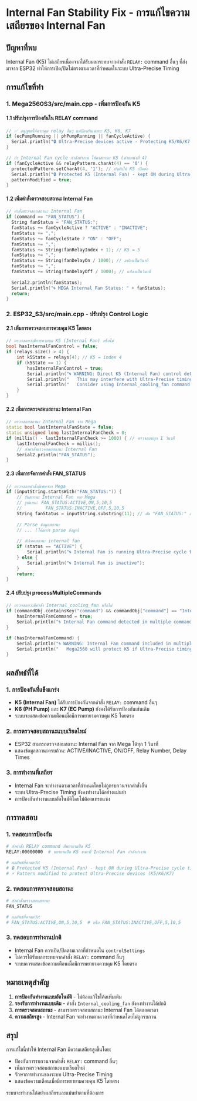 # Internal Fan Stability Fix - การแก้ไขความเสถียรของ Internal Fan

## ปัญหาที่พบ
Internal Fan (K5) ไม่เสถียรเนื่องจากได้รับผลกระทบจากคำสั่ง `RELAY:` command อื่นๆ ที่ส่งมาจาก ESP32 ทำให้การเปิด/ปิดไม่ตรงตามเวลาที่กำหนดในระบบ Ultra-Precise Timing

## การแก้ไขที่ทำ

### 1. Mega2560S3/src/main.cpp - เพิ่มการป้องกัน K5

#### 1.1 ปรับปรุงการป้องกันใน RELAY command
```cpp
// ✅ อนุญาตให้ควบคุม relay อื่นๆ แต่ป้องกันเฉพาะ K5, K6, K7
if (ecPumpRunning || phPumpRunning || fanCycleActive) {
  Serial.println("🔒 Ultra-Precise devices active - Protecting K5/K6/K7 (EC:" + String(ecPumpRunning) + ", PH:" + String(phPumpRunning) + ", FAN:" + String(fanCycleActive) + ")");
}

// ถ้า Internal Fan cycle กำลังทำงาน ให้คงสถานะ K5 (ตำแหน่งที่ 4)
if (fanCycleActive && relayPattern.charAt(4) == '0') {
  protectedPattern.setCharAt(4, '1'); // บังคับให้ K5 เปิดต่อ
  Serial.println("🔒 Protected K5 (Internal Fan) - kept ON during Ultra-Precise cycle timing");
  patternModified = true;
}
```

#### 1.2 เพิ่มคำสั่งตรวจสอบสถานะ Internal Fan
```cpp
// คำสั่งตรวจสอบสถานะ Internal Fan
if (command == "FAN_STATUS") {
  String fanStatus = "FAN_STATUS:";
  fanStatus += fanCycleActive ? "ACTIVE" : "INACTIVE";
  fanStatus += ",";
  fanStatus += fanCycleState ? "ON" : "OFF";
  fanStatus += ",";
  fanStatus += String(fanRelayIndex + 1); // K5 = 5
  fanStatus += ",";
  fanStatus += String(fanDelayOn / 1000); // แปลงเป็นวินาที
  fanStatus += ",";
  fanStatus += String(fanDelayOff / 1000); // แปลงเป็นวินาที
  
  Serial2.println(fanStatus);
  Serial.println("🌀 MEGA Internal Fan Status: " + fanStatus);
  return;
}
```

### 2. ESP32_S3/src/main.cpp - ปรับปรุง Control Logic

#### 2.1 เพิ่มการตรวจสอบการควบคุม K5 โดยตรง
```cpp
// ตรวจสอบว่ามีการควบคุม K5 (Internal Fan) หรือไม่
bool hasInternalFanControl = false;
if (relays.size() > 4) {
    int k5State = relays[4]; // K5 = index 4
    if (k5State == 1) {
        hasInternalFanControl = true;
        Serial.println("🌀 WARNING: Direct K5 (Internal Fan) control detected!");
        Serial.println("   This may interfere with Ultra-Precise timing system");
        Serial.println("   Consider using Internal_cooling_fan command instead");
    }
}
```

#### 2.2 เพิ่มการตรวจสอบสถานะ Internal Fan
```cpp
// ตรวจสอบสถานะ Internal Fan จาก Mega
static bool lastInternalFanState = false;
static unsigned long lastInternalFanCheck = 0;
if (millis() - lastInternalFanCheck >= 1000) { // ตรวจสอบทุก 1 วินาที
    lastInternalFanCheck = millis();
    // ส่งคำสั่งตรวจสอบสถานะ Internal Fan
    Serial2.println("FAN_STATUS");
}
```

#### 2.3 เพิ่มการจัดการคำสั่ง FAN_STATUS
```cpp
// ตรวจสอบคำสั่งพิเศษจาก Mega
if (inputString.startsWith("FAN_STATUS:")) {
    // รับสถานะ Internal Fan จาก Mega
    // รูปแบบ: FAN_STATUS:ACTIVE,ON,5,10,5
    //         FAN_STATUS:INACTIVE,OFF,5,10,5
    String fanStatus = inputString.substring(11); // ตัด "FAN_STATUS:" ออก
    
    // Parse ข้อมูลสถานะ
    // ... (โค้ดการ parse ข้อมูล)
    
    // อัปเดตสถานะ internal fan
    if (status == "ACTIVE") {
        Serial.println("🌀 Internal Fan is running Ultra-Precise cycle timing");
    } else {
        Serial.println("🌀 Internal Fan is inactive");
    }
    return;
}
```

#### 2.4 ปรับปรุง processMultipleCommands
```cpp
// ตรวจสอบว่ามีคำสั่ง Internal_cooling_fan หรือไม่
if (commandObj.containsKey("command") && commandObj["command"] == "Internal_cooling_fan") {
    hasInternalFanCommand = true;
    Serial.println("🌀 Internal Fan command detected in multiple commands");
}

if (hasInternalFanCommand) {
    Serial.println("🌀 WARNING: Internal Fan command included in multiple commands");
    Serial.println("   Mega2560 will protect K5 if Ultra-Precise timing is active");
}
```

## ผลลัพธ์ที่ได้

### 1. การป้องกันที่แข็งแกร่ง
- **K5 (Internal Fan)** ได้รับการป้องกันจากคำสั่ง `RELAY:` command อื่นๆ
- **K6 (PH Pump)** และ **K7 (EC Pump)** ยังคงได้รับการป้องกันเช่นเดิม
- ระบบจะแสดงข้อความเตือนเมื่อมีการพยายามควบคุม K5 โดยตรง

### 2. การตรวจสอบสถานะแบบเรียลไทม์
- ESP32 สามารถตรวจสอบสถานะ Internal Fan จาก Mega ได้ทุก 1 วินาที
- แสดงข้อมูลสถานะครบถ้วน: ACTIVE/INACTIVE, ON/OFF, Relay Number, Delay Times

### 3. การทำงานที่เสถียร
- Internal Fan จะทำงานตามเวลาที่กำหนดโดยไม่ถูกรบกวนจากคำสั่งอื่น
- ระบบ Ultra-Precise Timing ยังคงทำงานได้อย่างแม่นยำ
- การป้องกันทำงานแบบอัตโนมัติโดยไม่ต้องแทรกแซง

## การทดสอบ

### 1. ทดสอบการป้องกัน
```bash
# ส่งคำสั่ง RELAY command ที่พยายามปิด K5
RELAY:00000000  # พยายามปิด K5 ขณะที่ Internal Fan กำลังทำงาน

# ผลลัพธ์ที่คาดหวัง:
# 🔒 Protected K5 (Internal Fan) - kept ON during Ultra-Precise cycle timing
# ⚡ Pattern modified to protect Ultra-Precise devices (K5/K6/K7)
```

### 2. ทดสอบการตรวจสอบสถานะ
```bash
# ส่งคำสั่งตรวจสอบสถานะ
FAN_STATUS

# ผลลัพธ์ที่คาดหวัง:
# FAN_STATUS:ACTIVE,ON,5,10,5  # หรือ FAN_STATUS:INACTIVE,OFF,5,10,5
```

### 3. ทดสอบการทำงานปกติ
- Internal Fan ควรเปิด/ปิดตามเวลาที่กำหนดใน `controlSettings`
- ไม่ควรได้รับผลกระทบจากคำสั่ง `RELAY:` command อื่นๆ
- ระบบควรแสดงข้อความเตือนเมื่อมีการพยายามควบคุม K5 โดยตรง

## หมายเหตุสำคัญ

1. **การป้องกันทำงานแบบอัตโนมัติ** - ไม่ต้องแก้ไขโค้ดเพิ่มเติม
2. **รองรับการทำงานแบบเดิม** - คำสั่ง `Internal_cooling_fan` ยังคงทำงานได้ปกติ
3. **การตรวจสอบสถานะ** - สามารถตรวจสอบสถานะ Internal Fan ได้ตลอดเวลา
4. **ความเสถียรสูง** - Internal Fan จะทำงานตามเวลาที่กำหนดโดยไม่ถูกรบกวน

## สรุป

การแก้ไขนี้ทำให้ Internal Fan มีความเสถียรสูงขึ้นโดย:
- ป้องกันการรบกวนจากคำสั่ง `RELAY:` command อื่นๆ
- เพิ่มการตรวจสอบสถานะแบบเรียลไทม์
- รักษาการทำงานของระบบ Ultra-Precise Timing
- แสดงข้อความเตือนเมื่อมีการพยายามควบคุม K5 โดยตรง

ระบบจะทำงานได้อย่างเสถียรและแม่นยำตามที่ต้องการ